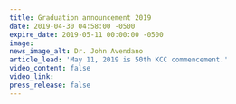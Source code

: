 ```yaml
---
title: Graduation announcement 2019
date: 2019-04-30 04:58:00 -0500
expire_date: 2019-05-11 00:00:00 -0500
image:
news_image_alt: Dr. John Avendano
article_lead: 'May 11, 2019 is 50th KCC commencement.'
video_content: false
video_link:
press_release: false
---
```


